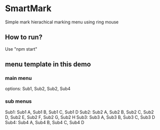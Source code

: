 # SmartMark
Simple mark hierachical marking menu using ring mouse
## How to run?
Use "npm start"
## menu template in this demo
### main menu
options: Sub1, Sub2, Sub2, Sub4
### sub menus
Sub1: Sub1 A, Sub1 B, Sub1 C, Sub1 D
Sub2: Sub2 A, Sub2 B, Sub2 C, Sub2 D, Sub2 E, Sub2 F, Sub2 G, Sub2 H
Sub3: Sub3 A, Sub3 B, Sub3 C, Sub3 D
Sub4: Sub4 A, Sub4 B, Sub4 C, Sub4 D
